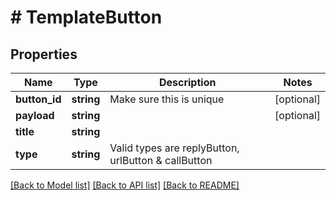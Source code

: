 # # TemplateButton

## Properties

Name | Type | Description | Notes
------------ | ------------- | ------------- | -------------
**button_id** | **string** | Make sure this is unique | [optional]
**payload** | **string** |  | [optional]
**title** | **string** |  |
**type** | **string** | Valid types are replyButton, urlButton &amp; callButton |

[[Back to Model list]](../../README.md#models) [[Back to API list]](../../README.md#endpoints) [[Back to README]](../../README.md)
